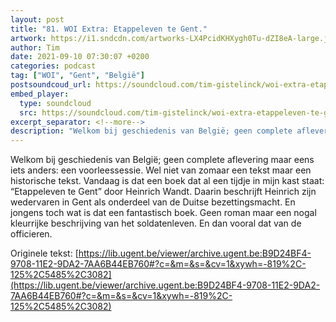 ```yaml
---
layout: post
title: "81. WOI Extra: Etappeleven te Gent."
artwork: https://i1.sndcdn.com/artworks-LX4PcidKHXygh0Tu-dZI8eA-large.jpg
author: Tim
date: 2021-09-10 07:30:07 +0200
categories: podcast
tag: ["WOI", "Gent", "België"]
postsoundcoud_url: https://soundcloud.com/tim-gistelinck/woi-extra-etappeleven-te-gent
embed_player:
  type: soundcloud
  src: https://soundcloud.com/tim-gistelinck/woi-extra-etappeleven-te-gent
excerpt_separator: <!--more-->
description: "Welkom bij geschiedenis van België; geen complete aflevering maar eens iets anders: een voorleessessie."
---
```

Welkom bij geschiedenis van België; geen complete aflevering maar eens iets anders: een voorleessessie. Wel niet van zomaar een tekst maar een historische tekst. Vandaag is dat een boek dat al een tijdje in mijn kast staat: “Etappeleven te Gent” door Heinrich Wandt. Daarin beschrijft Heinrich zijn wedervaren in Gent als onderdeel van de Duitse bezettingsmacht. En jongens toch wat is dat een fantastisch boek. Geen roman maar een nogal kleurrijke beschrijving van het soldatenleven. En dan vooral dat van de officieren.

Originele tekst: [https://lib.ugent.be/viewer/archive.ugent.be:B9D24BF4-9708-11E2-9DA2-7AA6B44EB760#?c=&m=&s=&cv=1&xywh=-819%2C-125%2C5485%2C3082](https://lib.ugent.be/viewer/archive.ugent.be:B9D24BF4-9708-11E2-9DA2-7AA6B44EB760#?c=&m=&s=&cv=1&xywh=-819%2C-125%2C5485%2C3082)